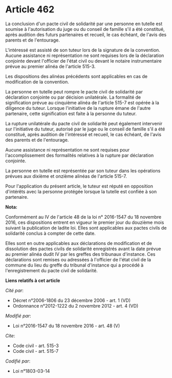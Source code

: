 # Article 462

La conclusion d'un pacte civil de solidarité par une personne en tutelle est soumise à l'autorisation du juge ou du conseil
de famille s'il a été constitué, après audition des futurs partenaires et recueil, le cas échéant, de l'avis des parents et
de l'entourage.

L'intéressé est assisté de son tuteur lors de la signature de la convention. Aucune assistance ni représentation ne sont
requises lors de la déclaration conjointe devant l'officier de l'état civil ou devant le notaire instrumentaire prévue au
premier alinéa de l'article 515-3. 

Les dispositions des alinéas précédents sont applicables en cas de modification de la convention. 

La personne en tutelle peut rompre le pacte civil de solidarité par déclaration conjointe ou par décision unilatérale. La
formalité de signification prévue au cinquième alinéa de l'article 515-7 est opérée à la diligence du tuteur. Lorsque
l'initiative de la rupture émane de l'autre partenaire, cette signification est faite à la personne du tuteur. 

La rupture unilatérale du pacte civil de solidarité peut également intervenir sur l'initiative du tuteur, autorisé par le
juge ou le conseil de famille s'il a été constitué, après audition de l'intéressé et recueil, le cas échéant, de l'avis des
parents et de l'entourage. 

Aucune assistance ni représentation ne sont requises pour l'accomplissement des formalités relatives à la rupture par
déclaration conjointe. 

La personne en tutelle est représentée par son tuteur dans les opérations prévues aux dixième et onzième alinéas de l'article
515-7. 

Pour l'application du présent article, le tuteur est réputé en opposition d'intérêts avec la personne protégée lorsque la
tutelle est confiée à son partenaire.

**Nota:**

Conformément au IV de l'article 48 de la loi n° 2016-1547 du 18 novembre 2016, ces dispositions entrent en vigueur le premier
jour du douzième mois suivant la publication de ladite loi. Elles sont applicables aux pactes civils de solidarité conclus à
compter de cette date. 

Elles sont en outre applicables aux déclarations de modification et de dissolution des pactes civils de solidarité
enregistrés avant la date prévue au premier alinéa dudit IV par les greffes des tribunaux d'instance. Ces déclarations sont
remises ou adressées à l'officier de l'état civil de la commune du lieu du greffe du tribunal d'instance qui a procédé à
l'enregistrement du pacte civil de solidarité.

**Liens relatifs à cet article**

_Cité par_:

  - Décret n°2006-1806 du 23 décembre 2006 - art. 1 (VD)
  - Ordonnance n°2012-1222 du 2 novembre 2012 - art. 4 (VD)

_Modifié par_:

  - Loi n°2016-1547 du 18 novembre 2016 - art. 48 (V)

_Cite_:

  - Code civil - art. 515-3
  - Code civil - art. 515-7

_Codifié par_:

  - Loi n°1803-03-14
